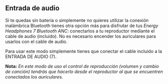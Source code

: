 ## Entrada de audio

Si te quedas sin batería o simplemente no quieres utilizar la conexión inalámbrica Bluetooth tienes otra opción más para disfrutar de tus *Energy Headphones 7 Bluetooth ANC*: conectarlos a tu reproductor mediante el cable de audio (incluido). No es necesario encender los auriculares para usarlos con el cable de audio.

Para usar este modo simplemente tienes que conectar el cable incluido a la ENTRADA DE AUDIO (7).

**Nota:** *En este modo de uso el control de reproducción  (volumen y cambio de canción) tendrás que hacerlo desde el reproductor al que se encuentren conectados los auriculares.*
